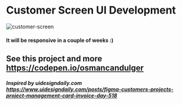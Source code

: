 
# Customer Screen UI Development

![customer-screen](https://user-images.githubusercontent.com/59533680/105646394-cb1f1900-5eb0-11eb-853c-fe86eae40d69.gif)

#### It will be responsive in a couple of weeks :)
## See this project and more https://codepen.io/osmancandulger
##### Inspired by uidesigndaily.com https://www.uidesigndaily.com/posts/figma-customers-projects-project-management-card-invoice-day-518
